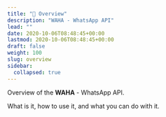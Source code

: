 ```yaml
---
title: "📄 Overview"
description: "WAHA - WhatsApp API"
lead: ""
date: 2020-10-06T08:48:45+00:00
lastmod: 2020-10-06T08:48:45+00:00
draft: false
weight: 100
slug: overview
sidebar:
  collapsed: true
---
```


Overview of the **WAHA** - WhatsApp API.

What is it, how to use it, and what you can do with it.
